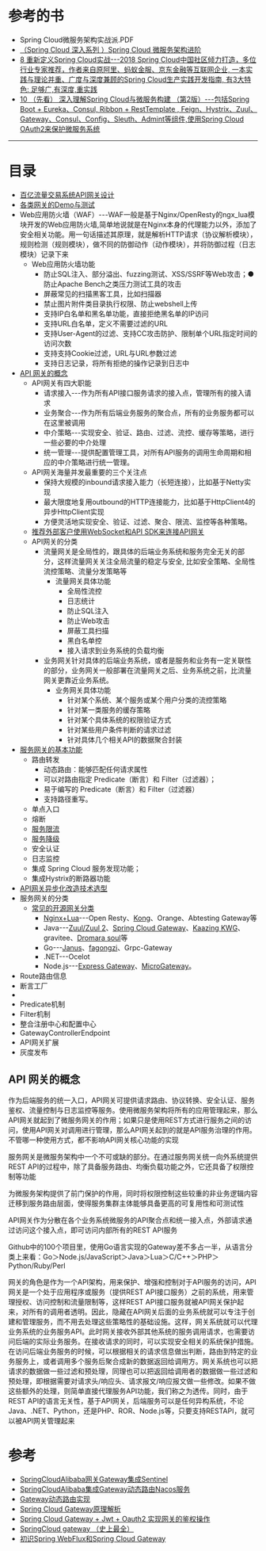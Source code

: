 # 参考的书 
* Spring Cloud微服务架构实战派.PDF
* [（Spring Cloud 深入系列 ）Spring Cloud 微服务架构进阶](https://weread.qq.com/web/reader/c9932ea07163ff6ac993e0dkc81322c012c81e728d9d180)
* [8 重新定义Spring Cloud实战---2018 Spring Cloud中国社区倾力打造，多位行业专家推荐，作者来自原阿里、蚂蚁金服、京东金融等互联网企业, 一本实践与理论并重、广度与深度兼顾的Spring Cloud生产实践开发指南, 有3大特色: 足够广,有深度,重实践](https://weread.qq.com/web/reader/71d32370716443e271df020kc81322c012c81e728d9d180)
* [10  （先看）  深入理解Spring Cloud与微服务构建 （第2版）---包括Spring Boot + Eureka、Consul, Ribbon + RestTemplate , Feign、Hystrix、Zuul、Gateway、Consul、Config、Sleuth、Admint等组件,使用Spring Cloud OAuth2来保护微服务系统](https://weread.qq.com/web/reader/1223205071ccfab912296c2)
---


# 目录
  * [百亿流量交易系统API网关设计](https://weread.qq.com/web/reader/d9e327a07188b377d9eb7dakd67323c0227d67d8ab4fb04)
  * [各类网关的Demo与测试](https://github.com/kimmking/atlantis)
  * Web应用防火墙（WAF）---WAF一般是基于Nginx/OpenResty的ngx_lua模块开发的Web应用防火墙,简单地说就是在Nginx本身的代理能力以外，添加了安全相关功能。用一句话描述其原理，就是解析HTTP请求（协议解析模块），规则检测（规则模块），做不同的防御动作（动作模块），并将防御过程（日志模块）记录下来
    * Web应用防火墙功能
      * 防止SQL注入、部分溢出、fuzzing测试、XSS/SSRF等Web攻击；● 防止Apache Bench之类压力测试工具的攻击
      * 屏蔽常见的扫描黑客工具，比如扫描器
      * 禁止图片附件类目录执行权限、防止webshell上传
      * 支持IP白名单和黑名单功能，直接拒绝黑名单的IP访问
      * 支持URL白名单，定义不需要过滤的URL
      * 支持User-Agent的过滤、支持CC攻击防护、限制单个URL指定时间的访问次数
      * 支持支持Cookie过滤，URL与URL参数过滤
      * 支持日志记录，将所有拒绝的操作记录到日志中  
  * [API 网关的概念](#API-网关的概念)
    * API网关有四大职能
      * 请求接入---作为所有API接口服务请求的接入点，管理所有的接入请求
      * 业务聚合---作为所有后端业务服务的聚合点，所有的业务服务都可以在这里被调用
      * 中介策略---实现安全、验证、路由、过滤、流控、缓存等策略，进行一些必要的中介处理
      * 统一管理---提供配置管理工具，对所有API服务的调用生命周期和相应的中介策略进行统一管理。 
    * API网关海量并发最重要的三个关注点
      * 保持大规模的inbound请求接入能力（长短连接），比如基于Netty实现
      * 最大限度地复用outbound的HTTP连接能力，比如基于HttpClient4的异步HttpClient实现
      * 方便灵活地实现安全、验证、过滤、聚合、限流、监控等各种策略。
    * [推荐外部客户使用WebSocket和API SDK来连接API网关](https://weread.qq.com/web/reader/d9e327a07188b377d9eb7daka1d32a6022aa1d0c6e83eb4 'WebSocket是一个比REST API更加实时可靠、更加易于管理的方式')
    * API网关的分类
      * 流量网关是全局性的，跟具体的后端业务系统和服务完全无关的部分，这样流量网关关注全局流量的稳定与安全, 比如安全策略、全局性流控策略、流量分发策略等
        * 流量网关具体功能
          * 全局性流控
          * 日志统计
          * 防止SQL注入
          * 防止Web攻击
          * 屏蔽工具扫描
          * 黑白名单控 
          * 接入请求到业务系统的负载均衡
      * 业务网关针对具体的后端业务系统，或者是服务和业务有一定关联性的部分，业务网关一般部署在流量网关之后、业务系统之前，比流量网关更靠近业务系统。
        * 业务网关具体功能
          * 针对某个系统、某个服务或某个用户分类的流控策略
          * 针对某一类服务的缓存策略
          * 针对某个具体系统的权限验证方式
          * 针对某些用户条件判断的请求过滤
          * 针对具体几个相关API的数据聚合封装  
  * [服务网关的基本功能](https://github.com/aCoder2013/blog/issues/35)
    * 路由转发
      * 动态路由：能够匹配任何请求属性 
      * 可以对路由指定 Predicate（断言）和 Filter（过滤器）；
      * 易于编写的 Predicate（断言）和 Filter（过滤器）
      * 支持路径重写。
    * 单点入口
    * 熔断
    * [服务限流](https://github.com/stevenli91748/JAVA-Architecture/blob/master/JAVA%20Framework/Spring%20Cloud/%E9%99%90%E6%B5%81/README.md)
    * [服务降级](https://github.com/stevenli91748/JAVA-Architecture/blob/master/JAVA%20Framework/Spring%20Cloud/%E6%9C%8D%E5%8A%A1%E9%99%8D%E7%BA%A7/README.md)
    * 安全认证
    * 日志监控
    * 集成 Spring Cloud 服务发现功能；
    * 集成Hystrix的断路器功能 
  * [API网关异步化改造技术选型](https://github.com/aCoder2013/blog/issues/34)
  * 服务网关的分类
    * [常见的开源网关分类](https://weread.qq.com/web/reader/d9e327a07188b377d9eb7dak34132fc02293416a75f431d) 
      * [Nginx+Lua](https://github.com/stevenli91748/JAVA-Architecture/blob/master/JAVA%20Framework/Spring%20Cloud/API%20%E6%9C%8D%E5%8A%A1%E7%BD%91%E5%85%B3/Nginx%20%2B%20Lua/README.md)---Open Resty、[Kong](https://github.com/stevenli91748/JAVA-Architecture/blob/master/JAVA%20Framework/Spring%20Cloud/API%20%E6%9C%8D%E5%8A%A1%E7%BD%91%E5%85%B3/Kong/README.md)、Orange、Abtesting Gateway等
      * Java---[Zuul/Zuul 2](https://github.com/stevenli91748/JAVA-Architecture/blob/master/JAVA%20Framework/Spring%20Cloud/API%20%E6%9C%8D%E5%8A%A1%E7%BD%91%E5%85%B3/Zuul/README.md)、[Spring Cloud Gateway](https://github.com/stevenli91748/JAVA-Architecture/blob/master/JAVA%20Framework/Spring%20Cloud/API%20%E6%9C%8D%E5%8A%A1%E7%BD%91%E5%85%B3/Spring%20Cloud%20Gateway/README.md)、[Kaazing KWG](https://weread.qq.com/web/reader/d9e327a07188b377d9eb7dak34132fc02293416a75f431d)、gravitee、[Dromara soul](https://weread.qq.com/web/reader/d9e327a07188b377d9eb7dak34132fc02293416a75f431d)等
      * Go---[Janus](https://weread.qq.com/web/reader/d9e327a07188b377d9eb7dak34132fc02293416a75f431d)、[fagongzi](https://weread.qq.com/web/reader/d9e327a07188b377d9eb7dak34132fc02293416a75f431d)、Grpc-Gateway
      * .NET---Ocelot
      * Node.js---[Express Gateway](https://weread.qq.com/web/reader/d9e327a07188b377d9eb7dak34132fc02293416a75f431d)、[MicroGateway](https://weread.qq.com/web/reader/d9e327a07188b377d9eb7dak34132fc02293416a75f431d)。 
  * Route路由信息
  * 断言工厂
  * 
  * Predicate机制
  * Filter机制
  * 整合注册中心和配置中心
  * GatewayControllerEndpoint 
  * API网关扩展
  * 灰度发布


## API 网关的概念

作为后端服务的统一入口，API网关可提供请求路由、协议转换、安全认证、服务鉴权、流量控制与日志监控等服务。使用微服务架构将所有的应用管理起来，那么API网关就起到了微服务网关的作用；如果只是使用REST方式进行服务之间的访问，使用API网关对调用进行管理，那么API网关起到的就是API服务治理的作用。不管哪一种使用方式，都不影响API网关核心功能的实现


服务网关是微服务架构中一个不可或缺的部分。在通过服务网关统一向外系统提供REST API的过程中，除了具备服务路由、均衡负载功能之外，它还具备了权限控制等功能

为微服务架构提供了前门保护的作用，同时将权限控制这些较重的非业务逻辑内容迁移到服务路由层面，使得服务集群主体能够具备更高的可复用性和可测试性

API网关作为分散在各个业务系统微服务的API聚合点和统一接入点，外部请求通过访问这个接入点，即可访问内部所有的REST API服务

Github中的100个项目里，使用Go语言实现的Gateway差不多占一半，从语言分类上来看：Go＞Node.js/JavaScript＞Java＞Lua＞C/C++＞PHP＞ Python/Ruby/Perl

网关的角色是作为一个API架构，用来保护、增强和控制对于API服务的访问，API网关是一个处于应用程序或服务（提供REST API接口服务）之前的系统，用来管理授权、访问控制和流量限制等，这样REST API接口服务就被API网关保护起来，对所有的调用者透明。因此，隐藏在API网关后面的业务系统就可以专注于创建和管理服务，而不用去处理这些策略性的基础设施。这样，网关系统就可以代理业务系统的业务服务API。此时网关接收外部其他系统的服务调用请求，也需要访问后端的实际业务服务。在接收请求的同时，可以实现安全相关的系统保护措施。在访问后端业务服务的时候，可以根据相关的请求信息做出判断，路由到特定的业务服务上，或者调用多个服务后聚合成新的数据返回给调用方。网关系统也可以把请求的数据做一些过滤和预处理，同理也可以把返回给调用者的数据做一些过滤和预处理，即根据需要对请求头/响应头、请求报文/响应报文做一些修改。如果不做这些额外的处理，则简单直接代理服务API功能，我们称之为透传。同时，由于REST API的语言无关性，基于API网关，后端服务可以是任何异构系统，不论Java、.NET、Python，还是PHP、ROR、Node.js等，只要支持RESTAPI，就可以被API网关管理起来


# 参考
* [SpringCloudAlibaba网关Gateway集成Sentinel](https://www.jianshu.com/p/f2f7019b4a3e)
* [SpringCloudAlibaba集成Gateway动态路由Nacos服务](https://www.jianshu.com/p/36373e5be522)
* [Gateway动态路由实现](https://www.jianshu.com/p/7dfc8b67149e)
* [Spring Cloud Gateway原理解析](https://www.jianshu.com/p/daaa38070bf2)
* [Spring Cloud Gateway + Jwt + Oauth2 实现网关的鉴权操作](https://www.jianshu.com/p/c9f0f1c7333c)
* [SpringCloud gateway （史上最全）](https://www.cnblogs.com/crazymakercircle/p/11704077.html)
* [初识Spring WebFlux和Spring Cloud Gateway](https://linz.ink/%E7%BD%91%E5%85%B3/gateway/spring%20cloud/webflux/2019/02/03/spring-webflux-cloud-gateway-overview.html)

